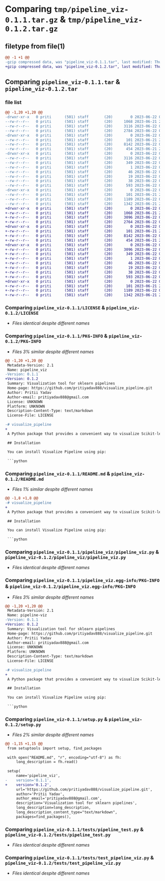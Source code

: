 # Comparing `tmp/pipeline_viz-0.1.1.tar.gz` & `tmp/pipeline_viz-0.1.2.tar.gz`

## filetype from file(1)

```diff
@@ -1 +1 @@
-gzip compressed data, was "pipeline_viz-0.1.1.tar", last modified: Thu Jun 22 05:36:13 2023, max compression
+gzip compressed data, was "pipeline_viz-0.1.2.tar", last modified: Thu Jun 22 05:44:33 2023, max compression
```

## Comparing `pipeline_viz-0.1.1.tar` & `pipeline_viz-0.1.2.tar`

### file list

```diff
@@ -1,20 +1,20 @@
-drwxr-xr-x   0 priti      (501) staff       (20)        0 2023-06-22 05:36:13.712960 pipeline_viz-0.1.1/
--rw-r--r--   0 priti      (501) staff       (20)     1068 2023-06-21 21:56:09.000000 pipeline_viz-0.1.1/LICENSE
--rw-r--r--   0 priti      (501) staff       (20)     3116 2023-06-22 05:36:13.712499 pipeline_viz-0.1.1/PKG-INFO
--rw-r--r--   0 priti      (501) staff       (20)     2784 2023-06-22 05:31:27.000000 pipeline_viz-0.1.1/README.md
-drwxr-xr-x   0 priti      (501) staff       (20)        0 2023-06-22 05:36:13.701622 pipeline_viz-0.1.1/pipeline_viz/
--rw-r--r--   0 priti      (501) staff       (20)      101 2023-06-21 21:17:34.000000 pipeline_viz-0.1.1/pipeline_viz/__init__.py
--rw-r--r--   0 priti      (501) staff       (20)     8142 2023-06-22 04:50:51.000000 pipeline_viz-0.1.1/pipeline_viz/pipeline_viz.py
--rw-r--r--   0 priti      (501) staff       (20)      454 2023-06-21 21:17:24.000000 pipeline_viz-0.1.1/pipeline_viz/utils.py
-drwxr-xr-x   0 priti      (501) staff       (20)        0 2023-06-22 05:36:13.706110 pipeline_viz-0.1.1/pipeline_viz.egg-info/
--rw-r--r--   0 priti      (501) staff       (20)     3116 2023-06-22 05:36:13.000000 pipeline_viz-0.1.1/pipeline_viz.egg-info/PKG-INFO
--rw-r--r--   0 priti      (501) staff       (20)      349 2023-06-22 05:36:13.000000 pipeline_viz-0.1.1/pipeline_viz.egg-info/SOURCES.txt
--rw-r--r--   0 priti      (501) staff       (20)        1 2023-06-22 05:36:13.000000 pipeline_viz-0.1.1/pipeline_viz.egg-info/dependency_links.txt
--rw-r--r--   0 priti      (501) staff       (20)       46 2023-06-22 05:36:13.000000 pipeline_viz-0.1.1/pipeline_viz.egg-info/requires.txt
--rw-r--r--   0 priti      (501) staff       (20)       19 2023-06-22 05:36:13.000000 pipeline_viz-0.1.1/pipeline_viz.egg-info/top_level.txt
--rw-r--r--   0 priti      (501) staff       (20)       38 2023-06-22 05:36:13.713119 pipeline_viz-0.1.1/setup.cfg
--rw-r--r--   0 priti      (501) staff       (20)      593 2023-06-22 05:31:52.000000 pipeline_viz-0.1.1/setup.py
-drwxr-xr-x   0 priti      (501) staff       (20)        0 2023-06-22 05:36:13.709816 pipeline_viz-0.1.1/tests/
--rw-r--r--   0 priti      (501) staff       (20)      101 2023-06-21 21:42:27.000000 pipeline_viz-0.1.1/tests/__init__.py
--rw-r--r--   0 priti      (501) staff       (20)     1189 2023-06-22 04:48:12.000000 pipeline_viz-0.1.1/tests/pipeline_test.py
--rw-r--r--   0 priti      (501) staff       (20)     1342 2023-06-21 21:17:20.000000 pipeline_viz-0.1.1/tests/test_pipeline_viz.py
+drwxr-xr-x   0 priti      (501) staff       (20)        0 2023-06-22 05:44:33.434804 pipeline_viz-0.1.2/
+-rw-r--r--   0 priti      (501) staff       (20)     1068 2023-06-21 21:56:09.000000 pipeline_viz-0.1.2/LICENSE
+-rw-r--r--   0 priti      (501) staff       (20)     3096 2023-06-22 05:44:33.432893 pipeline_viz-0.1.2/PKG-INFO
+-rw-r--r--   0 priti      (501) staff       (20)     2764 2023-06-22 05:39:34.000000 pipeline_viz-0.1.2/README.md
+drwxr-xr-x   0 priti      (501) staff       (20)        0 2023-06-22 05:44:33.421853 pipeline_viz-0.1.2/pipeline_viz/
+-rw-r--r--   0 priti      (501) staff       (20)      101 2023-06-21 21:17:34.000000 pipeline_viz-0.1.2/pipeline_viz/__init__.py
+-rw-r--r--   0 priti      (501) staff       (20)     8142 2023-06-22 04:50:51.000000 pipeline_viz-0.1.2/pipeline_viz/pipeline_viz.py
+-rw-r--r--   0 priti      (501) staff       (20)      454 2023-06-21 21:17:24.000000 pipeline_viz-0.1.2/pipeline_viz/utils.py
+drwxr-xr-x   0 priti      (501) staff       (20)        0 2023-06-22 05:44:33.428096 pipeline_viz-0.1.2/pipeline_viz.egg-info/
+-rw-r--r--   0 priti      (501) staff       (20)     3096 2023-06-22 05:44:33.000000 pipeline_viz-0.1.2/pipeline_viz.egg-info/PKG-INFO
+-rw-r--r--   0 priti      (501) staff       (20)      349 2023-06-22 05:44:33.000000 pipeline_viz-0.1.2/pipeline_viz.egg-info/SOURCES.txt
+-rw-r--r--   0 priti      (501) staff       (20)        1 2023-06-22 05:44:33.000000 pipeline_viz-0.1.2/pipeline_viz.egg-info/dependency_links.txt
+-rw-r--r--   0 priti      (501) staff       (20)       46 2023-06-22 05:44:33.000000 pipeline_viz-0.1.2/pipeline_viz.egg-info/requires.txt
+-rw-r--r--   0 priti      (501) staff       (20)       19 2023-06-22 05:44:33.000000 pipeline_viz-0.1.2/pipeline_viz.egg-info/top_level.txt
+-rw-r--r--   0 priti      (501) staff       (20)       38 2023-06-22 05:44:33.435038 pipeline_viz-0.1.2/setup.cfg
+-rw-r--r--   0 priti      (501) staff       (20)      593 2023-06-22 05:42:28.000000 pipeline_viz-0.1.2/setup.py
+drwxr-xr-x   0 priti      (501) staff       (20)        0 2023-06-22 05:44:33.431404 pipeline_viz-0.1.2/tests/
+-rw-r--r--   0 priti      (501) staff       (20)      101 2023-06-21 21:42:27.000000 pipeline_viz-0.1.2/tests/__init__.py
+-rw-r--r--   0 priti      (501) staff       (20)     1189 2023-06-22 04:48:12.000000 pipeline_viz-0.1.2/tests/pipeline_test.py
+-rw-r--r--   0 priti      (501) staff       (20)     1342 2023-06-21 21:17:20.000000 pipeline_viz-0.1.2/tests/test_pipeline_viz.py
```

### Comparing `pipeline_viz-0.1.1/LICENSE` & `pipeline_viz-0.1.2/LICENSE`

 * *Files identical despite different names*

### Comparing `pipeline_viz-0.1.1/PKG-INFO` & `pipeline_viz-0.1.2/PKG-INFO`

 * *Files 3% similar despite different names*

```diff
@@ -1,20 +1,20 @@
 Metadata-Version: 2.1
 Name: pipeline_viz
-Version: 0.1.1
+Version: 0.1.2
 Summary: Visualization tool for sklearn pipelines
 Home-page: https://github.com/pritiyadav888/visualize_pipeline.git
 Author: Pritii Yadav
 Author-email: pritiyadav888@gmail.com
 License: UNKNOWN
 Platform: UNKNOWN
 Description-Content-Type: text/markdown
 License-File: LICENSE
 
-# visualize_pipeline
+
 A Python package that provides a convenient way to visualize Scikit-learn machine learning pipelines. It utilizes libraries such as NetworkX, Matplotlib, and Plotly to generate clear, interactive, and insightful visual representations of your ML pipelines
 
 ## Installation
 
 You can install Visualize Pipeline using pip:
 
 ```python
```

### Comparing `pipeline_viz-0.1.1/README.md` & `pipeline_viz-0.1.2/README.md`

 * *Files 1% similar despite different names*

```diff
@@ -1,8 +1,8 @@
-# visualize_pipeline
+
 A Python package that provides a convenient way to visualize Scikit-learn machine learning pipelines. It utilizes libraries such as NetworkX, Matplotlib, and Plotly to generate clear, interactive, and insightful visual representations of your ML pipelines
 
 ## Installation
 
 You can install Visualize Pipeline using pip:
 
 ```python
```

### Comparing `pipeline_viz-0.1.1/pipeline_viz/pipeline_viz.py` & `pipeline_viz-0.1.2/pipeline_viz/pipeline_viz.py`

 * *Files identical despite different names*

### Comparing `pipeline_viz-0.1.1/pipeline_viz.egg-info/PKG-INFO` & `pipeline_viz-0.1.2/pipeline_viz.egg-info/PKG-INFO`

 * *Files 3% similar despite different names*

```diff
@@ -1,20 +1,20 @@
 Metadata-Version: 2.1
 Name: pipeline-viz
-Version: 0.1.1
+Version: 0.1.2
 Summary: Visualization tool for sklearn pipelines
 Home-page: https://github.com/pritiyadav888/visualize_pipeline.git
 Author: Pritii Yadav
 Author-email: pritiyadav888@gmail.com
 License: UNKNOWN
 Platform: UNKNOWN
 Description-Content-Type: text/markdown
 License-File: LICENSE
 
-# visualize_pipeline
+
 A Python package that provides a convenient way to visualize Scikit-learn machine learning pipelines. It utilizes libraries such as NetworkX, Matplotlib, and Plotly to generate clear, interactive, and insightful visual representations of your ML pipelines
 
 ## Installation
 
 You can install Visualize Pipeline using pip:
 
 ```python
```

### Comparing `pipeline_viz-0.1.1/setup.py` & `pipeline_viz-0.1.2/setup.py`

 * *Files 2% similar despite different names*

```diff
@@ -1,15 +1,15 @@
 from setuptools import setup, find_packages
 
 with open("README.md", "r", encoding="utf-8") as fh:
     long_description = fh.read()
 
 setup(
     name='pipeline_viz',
-    version='0.1.1',
+    version='0.1.2',
     url='https://github.com/pritiyadav888/visualize_pipeline.git',
     author='Pritii Yadav',
     author_email='pritiyadav888@gmail.com',
     description='Visualization tool for sklearn pipelines',
     long_description=long_description,
     long_description_content_type="text/markdown",
     packages=find_packages(),
```

### Comparing `pipeline_viz-0.1.1/tests/pipeline_test.py` & `pipeline_viz-0.1.2/tests/pipeline_test.py`

 * *Files identical despite different names*

### Comparing `pipeline_viz-0.1.1/tests/test_pipeline_viz.py` & `pipeline_viz-0.1.2/tests/test_pipeline_viz.py`

 * *Files identical despite different names*

